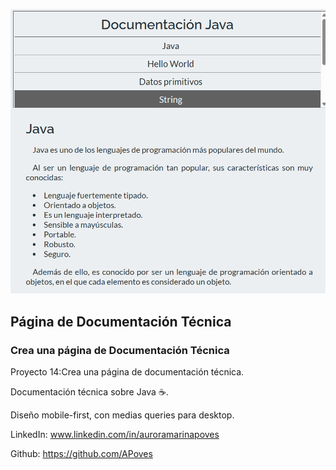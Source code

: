 ![Technical Documentation view](https://github.com/APoves/Responsive-Web-Design/blob/main/14.%20Technical%20documentation/Technical%20documentation%20view.png)

## Página de Documentación Técnica

### Crea una página de Documentación Técnica


Proyecto 14:Crea una página de documentación técnica.


Documentación técnica sobre Java ☕. 

Diseño mobile-first, con medias queries para desktop.



LinkedIn: www.linkedin.com/in/auroramarinapoves

Github: https://github.com/APoves
